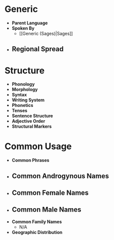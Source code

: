 # Generic
- **Parent Language**
- **Spoken By**
	- [[Generic (Sages)|Sages]]
- **Regional Spread**
	- 
# Structure
- **Phonology**
- **Morphology**
- **Syntax**
- **Writing System**
- **Phonetics**
- **Tenses**
- **Sentence Structure**
- **Adjective Order**
- **Structural Markers**
# Common Usage
- **Common Phrases**
- **Common Androgynous Names**
	- 
- **Common Female Names**
	- 
- **Common Male Names**
	- 
- **Common Family Names**
	- N/A
- **Geographic Distribution**